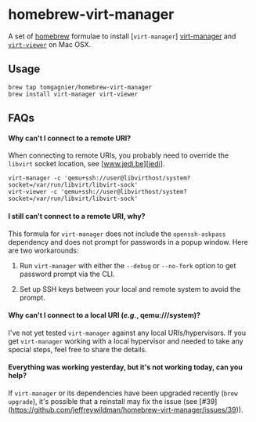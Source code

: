homebrew-virt-manager
=====================

A set of [homebrew][homebrew] formulae to install [`virt-manager`]
[virt-manager] and [`virt-viewer`][virt-viewer] on Mac OSX.

## Usage

    brew tap tomgagnier/homebrew-virt-manager
    brew install virt-manager virt-viewer

## FAQs

#### Why can't I connect to a remote URI?

When connecting to remote URIs, you probably need to override the `libvirt` socket location, see [www.jedi.be][jedi].

    virt-manager -c 'qemu+ssh://user@libvirthost/system?socket=/var/run/libvirt/libvirt-sock'
    virt-viewer -c 'qemu+ssh://user@libvirthost/system?socket=/var/run/libvirt/libvirt-sock'

#### I still can't connect to a remote URI, why?

This formula for `virt-manager` does not include the `openssh-askpass`
dependency and does not prompt for passwords in a popup window. Here are two
workarounds:

1. Run `virt-manager` with either the `--debug` or `--no-fork` option to get
   password prompt via the CLI.

2. Set up SSH keys between your local and remote system to avoid the prompt.

#### Why can't I connect to a local URI (*e.g.*, qemu:///system)?

I've not yet tested `virt-manager` against any local URIs/hypervisors. If you
get `virt-manager` working with a local hypervisor and needed to take any
special steps, feel free to share the details.

#### Everything was working yesterday, but it's not working today, can you help?

If `virt-manager` or its dependencies have been upgraded recently
(`brew upgrade`), it's possible that a reinstall may fix the issue (see [#39]
(https://github.com/jeffreywildman/homebrew-virt-manager/issues/39)).

[homebrew]: http://brew.sh/
[virt-manager]: https://virt-manager.org/
[virt-viewer]: https://virt-manager.org/
[jedi]: http://www.jedi.be/blog/2011/09/13/libvirt-fog-provider/#macosx-remote-libvirt-client-
